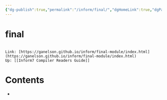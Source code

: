 ```yaml
---
{"dg-publish":true,"permalink":"/inform/final/","dgHomeLink":true,"dgPassFrontmatter":false}
---
```


# final
```ad-info

Link: [https://ganelson.github.io/inform/final-module/index.html](https://ganelson.github.io/inform/final-module/index.html)
Up: [[Inform7 Compiler Readers Guide]]
```

# Contents
- 